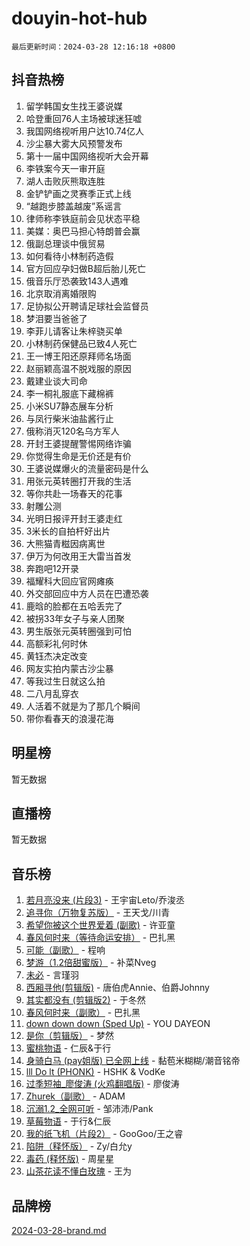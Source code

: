 # douyin-hot-hub

`最后更新时间：2024-03-28 12:16:18 +0800`

## 抖音热榜

1. 留学韩国女生找王婆说媒
1. 哈登重回76人主场被球迷狂嘘
1. 我国网络视听用户达10.74亿人
1. 沙尘暴大雾大风预警发布
1. 第十一届中国网络视听大会开幕
1. 李铁案今天一审开庭
1. 湖人击败灰熊取连胜
1. 金铲铲画之灵赛季正式上线
1. “越跑步膝盖越废”系谣言
1. 律师称李铁庭前会见状态平稳
1. 美媒：奥巴马担心特朗普会赢
1. 俄副总理谈中俄贸易
1. 如何看待小林制药造假
1. 官方回应孕妇做B超后胎儿死亡
1. 俄音乐厅恐袭致143人遇难
1. 北京取消离婚限购
1. 足协拟公开聘请足球社会监督员
1. 梦泪要当爸爸了
1. 李菲儿请客让朱梓骁买单
1. 小林制药保健品已致4人死亡
1. 王一博王阳还原拜师名场面
1. 赵丽颖高温不脱戏服的原因
1. 戴建业谈大司命
1. 李一桐礼服底下藏棉裤
1. 小米SU7静态展车分析
1. 与凤行柴米油盐酱行止
1. 俄称消灭120名乌方军人
1. 开封王婆提醒警惕网络诈骗
1. 你觉得生命是无价还是有价
1. 王婆说媒爆火的流量密码是什么
1. 用张元英转圈打开我的生活
1. 等你共赴一场春天的花事
1. 射雕公测
1. 光明日报评开封王婆走红
1. 3米长的自拍杆好出片
1. 大熊猫青糍因病离世
1. 伊万为何改用王大雷当首发
1. 奔跑吧12开录
1. 福耀科大回应官网瘫痪
1. 外交部回应中方人员在巴遭恐袭
1. 鹿晗的脸都在五哈丢完了
1. 被拐33年女子与亲人团聚
1. 男生版张元英转圈强到可怕
1. 高额彩礼何时休
1. 黄钰杰决定改变
1. 网友实拍内蒙古沙尘暴
1. 等我过生日就这么拍
1. 二八月乱穿衣
1. 人活着不就是为了那几个瞬间
1. 带你看春天的浪漫花海

## 明星榜

暂无数据

## 直播榜

暂无数据

## 音乐榜

1. [若月亮没来 (片段3)](https://sf3-cdn-tos.douyinstatic.com/obj/tos-cn-ve-2774/okfyEUsGW1B1ovJi5JiN9IjvAT2lMwA054GoEB) - 王宇宙Leto/乔浚丞
1. [追寻你（万物复苏版）](https://sf6-cdn-tos.douyinstatic.com/obj/tos-cn-ve-2774/oYeAZJsbjIDit9APmBg8u6uDUQnHmoCf3gbo74) - 王天戈/川青
1. [希望你被这个世界爱着 (副歌)](https://sf3-cdn-tos.douyinstatic.com/obj/tos-cn-ve-2774/oUHCmWQfZlE3QQBKBeD8rCFLpJzPgCpImhsxMt) - 许亚童
1. [春风何时来（等待命运安排）](https://sf3-cdn-tos.douyinstatic.com/obj/tos-cn-ve-2774/oICBNbD3gelMfB4WgiD1KI2jQtXZE2FgHLwtsl) - 巴扎黑
1. [可能（副歌）](https://sf5-hl-cdn-tos.douyinstatic.com/obj/tos-cn-ve-2774/cde1731888894259b333569393c2fb51) - 程响
1. [梦游（1.2倍甜蜜版）](https://sf3-cdn-tos.douyinstatic.com/obj/tos-cn-ve-2774/o4gyAUm8hwufoEABmwVIiQtHsFuGzAEEWtNMzo) - 补菜Nveg
1. [未必](https://sf5-hl-cdn-tos.douyinstatic.com/obj/tos-cn-ve-2774/ogntQMFnKQDZUgTCYuJgfLEtleYZZFxBQqhhFB) - 言瑾羽
1. [西厢寻他(剪辑版)](https://sf6-cdn-tos.douyinstatic.com/obj/tos-cn-ve-2774/oUsAVfAQKlRNxEv5qxvIB8o5qmIWUcXbzJKJhw) - 唐伯虎Annie、伯爵Johnny
1. [其实都没有 (剪辑版2)](https://sf5-hl-cdn-tos.douyinstatic.com/obj/tos-cn-ve-2774/oEBNQenHZtBhxYjGgUDQk0BCHTigQafgFlbQ7k) - 于冬然
1. [春风何时来（副歌）](https://sf3-cdn-tos.douyinstatic.com/obj/tos-cn-ve-2774/ow7tbAiAWI2giBUrmu0hMMh3UYP3ZXdbDYiXd) - 巴扎黑
1. [down down down (Sped Up)](https://sf5-hl-cdn-tos.douyinstatic.com/obj/tos-cn-ve-2774/ow80iABiXIO9DsFwK6WeZKMaJRi3BPJAotDy8m) - YOU DAYEON
1. [是你（剪辑版）](https://sf6-cdn-tos.douyinstatic.com/obj/tos-cn-ve-2774/46019dae783c4c969944217fe1cfafc4) - 梦然
1. [蜜桃物语](https://sf5-hl-cdn-tos.douyinstatic.com/obj/tos-cn-ve-2774/oIhOSCZtIACtYU4XQkngiW9kCBfVD1Fz9IYeqL) - 仁辰&于行
1. [身骑白马 (pay姐版) 已全网上线](https://sf5-hl-cdn-tos.douyinstatic.com/obj/tos-cn-ve-2774/oQLO5ZgLsFkaDhdIIveF2zUCgfweY0gWaH4AQG) - 黏苞米糊糊/潮音铭帝
1. [lll Do lt (PHONK)](https://sf5-hl-cdn-tos.douyinstatic.com/obj/tos-cn-ve-2774/osfNbddrZl4hIgEDk6kFftBDBJ1X8MZxH1QCOB) - HSHK & VodKe
1. [过季短袖_廖俊涛 (火鸡翻唱版)](https://sf5-hl-cdn-tos.douyinstatic.com/obj/tos-cn-ve-2774/ogQVJl0tRBKxQgZji7YClFEBrVDeHpPTWfCZbQ) - 廖俊涛
1. [Zhurek（副歌）](https://sf6-cdn-tos.douyinstatic.com/obj/tos-cn-ve-2774/ooQm8FBZQDlf0btEYgVpCcSCQfrdJGBEKZYBGS) - ADAM
1. [沉溺1.2_全网可听](https://sf5-hl-cdn-tos.douyinstatic.com/obj/tos-cn-ve-2774/ok2QoiBqsWAX9McZmWiI9gAB0EzwD4Xj6yfmtH) - 邹沛沛/Pank
1. [草莓物语](https://sf5-hl-cdn-tos.douyinstatic.com/obj/tos-cn-ve-2774/okynhJ7jEAIIZBfsLgYMEI8QC3WbQNN66RKzhT) - 于行&仁辰
1. [我的纸飞机（片段2）](https://sf3-cdn-tos.douyinstatic.com/obj/tos-cn-ve-2774/oM2ZrKcg2CD5AeRB2gkeXOFB1IxAGJdZPazYHf) - GooGoo/王之睿
1. [陷阱（释怀版）](https://sf5-hl-cdn-tos.douyinstatic.com/obj/tos-cn-ve-2774/oE8C21LeZrzKLDFfQYgMzx4GAIHageG5IzayY7) - Zy/白允y
1. [毒药 (释怀版)](https://sf6-cdn-tos.douyinstatic.com/obj/tos-cn-ve-2774/oYILMEAzspdZBIzy4frJNB8ZHPHWAhiwowd4Ad) - 周星星
1. [山茶花读不懂白玫瑰](https://sf5-hl-cdn-tos.douyinstatic.com/obj/tos-cn-ve-2774/osfn8B7DktrRHEPJgPCfDbw7QDQEkwC16BxZg9) - 王为

## 品牌榜

[2024-03-28-brand.md](2024-03-28-brand.md)
